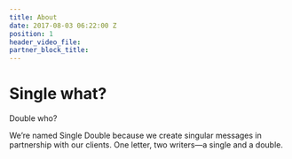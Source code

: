 ```yaml
---
title: About
date: 2017-08-03 06:22:00 Z
position: 1
header_video_file: 
partner_block_title: 
---
```


# Single what?
Double who?

We’re named Single Double because we create singular messages in partnership with our clients. One letter, two writers—a single and a double.